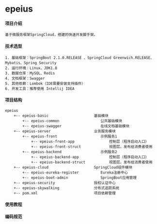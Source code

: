 # epeius

#### 项目介绍
    基于微服务框架SpringCloud，搭建的快速开发脚手架。

#### 技术选型
    1. 基础框架：SpringBoot 2.1.0.RELEASE 、SpringCloud Greenwich.RELEASE、Mybatis、Spring Security
    2. 运行环境：Linux、JDK1.8
    3. 数据仓库：MySQL、Redis
    4. 文档框架：Swagger
    5. 其他依赖：Lombok（IDE需要安装支持插件）
    6. 开发工具：推荐使用 Intellij IDEA

#### 项目结构
    epeius
        +-- epeius-basic                     基础模块
            +-- epeius-common                   公共基础模块
            +-- epeius-swagger                  在线文档基础模块
        +-- epeius-server                    业务服务模块
            +-- epeius-front                    示例服务1
                +-- epeius-front-app                控制层（程序启动入口）
                +-- epeius-front-struct             视图层，发布给消费者使用
            +-- epeius-backend                  示例服务2
                +-- epeius-backend-app              控制层（程序启动入口）
                +-- epeius-backend-struct           视图层，发布给消费者使用
        +-- epeius-cloud                     SpringCloud组件模块
            +-- epeius-eureka-register          Eureka注册中心
            +-- epeius-boot-admin               SpringBoot应用管理
        +-- epeius-security                  授权认证中心
        +-- epeius-skywalking                分布式追踪系统
        +-- pom.xml                          项目依赖管理

#### 使用教程


#### 编码规范
